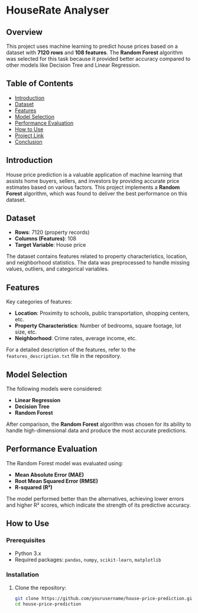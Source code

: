 # HouseRate Analyser

## Overview
This project uses machine learning to predict house prices based on a dataset with **7120 rows** and **108 features**. The **Random Forest** algorithm was selected for this task because it provided better accuracy compared to other models like Decision Tree and Linear Regression.

## Table of Contents
- [Introduction](#introduction)
- [Dataset](#dataset)
- [Features](#features)
- [Model Selection](#model-selection)
- [Performance Evaluation](#performance-evaluation)
- [How to Use](#how-to-use)
- [Project Link](#[(https://colab.research.google.com/drive/1NSLtMlMykhOJk-p0ryHSzjv18vWIn4XI?usp=sharing))
- [Conclusion](#conclusion)

## Introduction
House price prediction is a valuable application of machine learning that assists home buyers, sellers, and investors by providing accurate price estimates based on various factors. This project implements a **Random Forest** algorithm, which was found to deliver the best performance on this dataset.

## Dataset
- **Rows**: 7120 (property records)
- **Columns (Features)**: 108
- **Target Variable**: House price

The dataset contains features related to property characteristics, location, and neighborhood statistics. The data was preprocessed to handle missing values, outliers, and categorical variables.

## Features
Key categories of features:
- **Location**: Proximity to schools, public transportation, shopping centers, etc.
- **Property Characteristics**: Number of bedrooms, square footage, lot size, etc.
- **Neighborhood**: Crime rates, average income, etc.

For a detailed description of the features, refer to the `features_description.txt` file in the repository.

## Model Selection
The following models were considered:
- **Linear Regression**
- **Decision Tree**
- **Random Forest**

After comparison, the **Random Forest** algorithm was chosen for its ability to handle high-dimensional data and produce the most accurate predictions.

## Performance Evaluation
The Random Forest model was evaluated using:
- **Mean Absolute Error (MAE)**
- **Root Mean Squared Error (RMSE)**
- **R-squared (R²)**

The model performed better than the alternatives, achieving lower errors and higher R² scores, which indicate the strength of its predictive accuracy.

## How to Use

### Prerequisites
- Python 3.x
- Required packages: `pandas`, `numpy`, `scikit-learn`, `matplotlib`

### Installation

1. Clone the repository:
   ```bash
   git clone https://github.com/yourusername/house-price-prediction.git
   cd house-price-prediction

